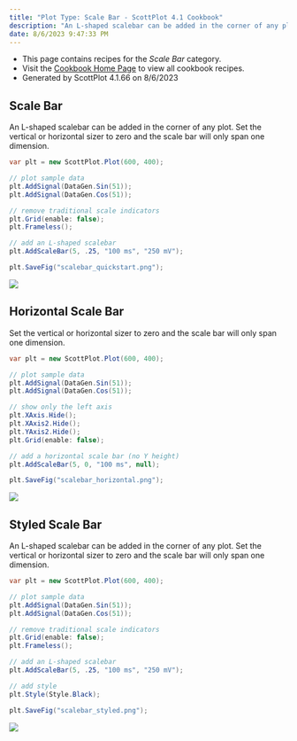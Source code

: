 ```yaml
---
title: "Plot Type: Scale Bar - ScottPlot 4.1 Cookbook"
description: "An L-shaped scalebar can be added in the corner of any plot."
date: 8/6/2023 9:47:33 PM
---
```


* This page contains recipes for the _Scale Bar_ category.
* Visit the [Cookbook Home Page](../../) to view all cookbook recipes.
* Generated by ScottPlot 4.1.66 on 8/6/2023
## Scale Bar

An L-shaped scalebar can be added in the corner of any plot. Set the vertical or horizontal sizer to zero and the scale bar will only span one dimension.

```cs
var plt = new ScottPlot.Plot(600, 400);

// plot sample data
plt.AddSignal(DataGen.Sin(51));
plt.AddSignal(DataGen.Cos(51));

// remove traditional scale indicators
plt.Grid(enable: false);
plt.Frameless();

// add an L-shaped scalebar
plt.AddScaleBar(5, .25, "100 ms", "250 mV");

plt.SaveFig("scalebar_quickstart.png");
```

<img src='../../images/scalebar_quickstart.png' class='d-block mx-auto my-5' />


## Horizontal Scale Bar

Set the vertical or horizontal sizer to zero and the scale bar will only span one dimension.

```cs
var plt = new ScottPlot.Plot(600, 400);

// plot sample data 
plt.AddSignal(DataGen.Sin(51));
plt.AddSignal(DataGen.Cos(51));

// show only the left axis
plt.XAxis.Hide();
plt.XAxis2.Hide();
plt.YAxis2.Hide();
plt.Grid(enable: false);

// add a horizontal scale bar (no Y height)
plt.AddScaleBar(5, 0, "100 ms", null);

plt.SaveFig("scalebar_horizontal.png");
```

<img src='../../images/scalebar_horizontal.png' class='d-block mx-auto my-5' />


## Styled Scale Bar

An L-shaped scalebar can be added in the corner of any plot. Set the vertical or horizontal sizer to zero and the scale bar will only span one dimension.

```cs
var plt = new ScottPlot.Plot(600, 400);

// plot sample data
plt.AddSignal(DataGen.Sin(51));
plt.AddSignal(DataGen.Cos(51));

// remove traditional scale indicators
plt.Grid(enable: false);
plt.Frameless();

// add an L-shaped scalebar
plt.AddScaleBar(5, .25, "100 ms", "250 mV");

// add style
plt.Style(Style.Black);

plt.SaveFig("scalebar_styled.png");
```

<img src='../../images/scalebar_styled.png' class='d-block mx-auto my-5' />



